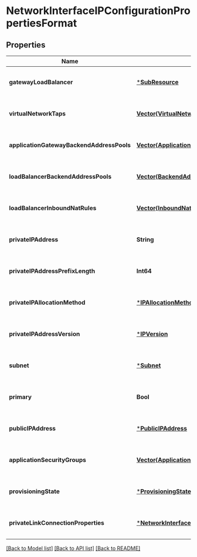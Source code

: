 # NetworkInterfaceIPConfigurationPropertiesFormat


## Properties
Name | Type | Description | Notes
------------ | ------------- | ------------- | -------------
**gatewayLoadBalancer** | [***SubResource**](SubResource.md) |  | [optional] [default to nothing]
**virtualNetworkTaps** | [**Vector{VirtualNetworkTap}**](VirtualNetworkTap.md) | The reference to Virtual Network Taps. | [optional] [default to nothing]
**applicationGatewayBackendAddressPools** | [**Vector{ApplicationGatewayBackendAddressPool}**](ApplicationGatewayBackendAddressPool.md) | The reference to ApplicationGatewayBackendAddressPool resource. | [optional] [default to nothing]
**loadBalancerBackendAddressPools** | [**Vector{BackendAddressPool}**](BackendAddressPool.md) | The reference to LoadBalancerBackendAddressPool resource. | [optional] [default to nothing]
**loadBalancerInboundNatRules** | [**Vector{InboundNatRule}**](InboundNatRule.md) | A list of references of LoadBalancerInboundNatRules. | [optional] [default to nothing]
**privateIPAddress** | **String** | Private IP address of the IP configuration. It can be a single IP address or a CIDR block in the format &lt;address&gt;/&lt;prefix-length&gt;. | [optional] [default to nothing]
**privateIPAddressPrefixLength** | **Int64** | The private IP address prefix length. If specified and the allocation method is dynamic, the service will allocate a CIDR block instead of a single IP address. | [optional] [default to nothing]
**privateIPAllocationMethod** | [***IPAllocationMethod**](IPAllocationMethod.md) |  | [optional] [default to nothing]
**privateIPAddressVersion** | [***IPVersion**](IPVersion.md) |  | [optional] [default to nothing]
**subnet** | [***Subnet**](Subnet.md) |  | [optional] [default to nothing]
**primary** | **Bool** | Whether this is a primary customer address on the network interface. | [optional] [default to nothing]
**publicIPAddress** | [***PublicIPAddress**](PublicIPAddress.md) |  | [optional] [default to nothing]
**applicationSecurityGroups** | [**Vector{ApplicationSecurityGroup}**](ApplicationSecurityGroup.md) | Application security groups in which the IP configuration is included. | [optional] [default to nothing]
**provisioningState** | [***ProvisioningState**](ProvisioningState.md) |  | [optional] [default to nothing]
**privateLinkConnectionProperties** | [***NetworkInterfaceIPConfigurationPrivateLinkConnectionProperties**](NetworkInterfaceIPConfigurationPrivateLinkConnectionProperties.md) |  | [optional] [default to nothing]


[[Back to Model list]](../README.md#models) [[Back to API list]](../README.md#api-endpoints) [[Back to README]](../README.md)


